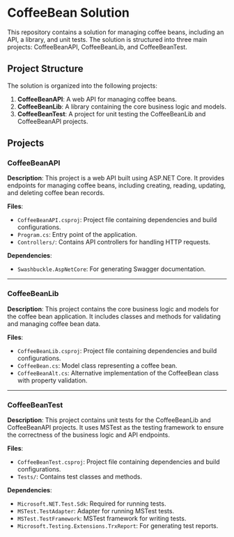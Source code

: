 # CoffeeBean Solution

This repository contains a solution for managing coffee beans, including an API, a library, and unit tests. The solution is structured into three main projects: CoffeeBeanAPI, CoffeeBeanLib, and CoffeeBeanTest.

## Project Structure

The solution is organized into the following projects:

1. **CoffeeBeanAPI**: A web API for managing coffee beans.
2. **CoffeeBeanLib**: A library containing the core business logic and models.
3. **CoffeeBeanTest**: A project for unit testing the CoffeeBeanLib and CoffeeBeanAPI projects.

## Projects

### CoffeeBeanAPI

**Description**: This project is a web API built using ASP.NET Core. It provides endpoints for managing coffee beans, including creating, reading, updating, and deleting coffee bean records.

**Files**:
- `CoffeeBeanAPI.csproj`: Project file containing dependencies and build configurations.
- `Program.cs`: Entry point of the application.
- `Controllers/`: Contains API controllers for handling HTTP requests.

**Dependencies**:
- `Swashbuckle.AspNetCore`: For generating Swagger documentation.

---

### CoffeeBeanLib

**Description**: This project contains the core business logic and models for the coffee bean application. It includes classes and methods for validating and managing coffee bean data.

**Files**:
- `CoffeeBeanLib.csproj`: Project file containing dependencies and build configurations.
- `CoffeeBean.cs`: Model class representing a coffee bean.
- `CoffeeBeanAlt.cs`: Alternative implementation of the CoffeeBean class with property validation.

---

### CoffeeBeanTest

**Description**: This project contains unit tests for the CoffeeBeanLib and CoffeeBeanAPI projects. It uses MSTest as the testing framework to ensure the correctness of the business logic and API endpoints.

**Files**:
- `CoffeeBeanTest.csproj`: Project file containing dependencies and build configurations.
- `Tests/`: Contains test classes and methods.

**Dependencies**:
- `Microsoft.NET.Test.Sdk`: Required for running tests.
- `MSTest.TestAdapter`: Adapter for running MSTest tests.
- `MSTest.TestFramework`: MSTest framework for writing tests.
- `Microsoft.Testing.Extensions.TrxReport`: For generating test reports.
